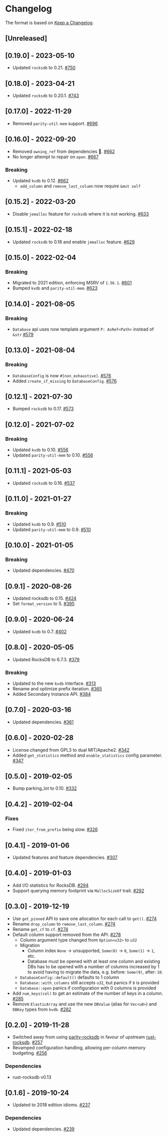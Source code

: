 # Changelog

The format is based on [Keep a Changelog].

[Keep a Changelog]: http://keepachangelog.com/en/1.0.0/

## [Unreleased]

## [0.19.0] - 2023-05-10
- Updated `rocksdb` to 0.21. [#750](https://github.com/paritytech/parity-common/pull/750)

## [0.18.0] - 2023-04-21
- Updated `rocksdb` to 0.20.1. [#743](https://github.com/paritytech/parity-common/pull/743)

## [0.17.0] - 2022-11-29
- Removed `parity-util-mem` support. [#696](https://github.com/paritytech/parity-common/pull/696)

## [0.16.0] - 2022-09-20
- Removed `owning_ref` from dependencies :tada:. [#662](https://github.com/paritytech/parity-common/pull/662)
- No longer attempt to repair on `open`. [#667](https://github.com/paritytech/parity-common/pull/667)
### Breaking
- Updated `kvdb` to 0.12. [#662](https://github.com/paritytech/parity-common/pull/662)
  - `add_column` and `remove_last_column` now require `&mut self`

## [0.15.2] - 2022-03-20
- Disable `jemalloc` feature for `rocksdb` where it is not working. [#633](https://github.com/paritytech/parity-common/pull/633)

## [0.15.1] - 2022-02-18
- Updated `rocksdb` to 0.18 and enable `jemalloc` feature. [#629](https://github.com/paritytech/parity-common/pull/629)

## [0.15.0] - 2022-02-04
### Breaking
- Migrated to 2021 edition, enforcing MSRV of `1.56.1`. [#601](https://github.com/paritytech/parity-common/pull/601)
- Bumped `kvdb` and `parity-util-mem`. [#623](https://github.com/paritytech/parity-common/pull/623)

## [0.14.0] - 2021-08-05
### Breaking
- `Database` api uses now template argument `P: AsRef<Path>` instead of `&str` [#579](https://github.com/paritytech/parity-common/pull/579)

## [0.13.0] - 2021-08-04
### Breaking
- `DatabaseConfig` is now `#[non_exhaustive]`. [#576](https://github.com/paritytech/parity-common/pull/576)
- Added `create_if_missing` to `DatabaseConfig`. [#576](https://github.com/paritytech/parity-common/pull/576)

## [0.12.1] - 2021-07-30
- Bumped `rocksdb` to 0.17. [#573](https://github.com/paritytech/parity-common/pull/573)

## [0.12.0] - 2021-07-02
### Breaking
- Updated `kvdb` to 0.10. [#556](https://github.com/paritytech/parity-common/pull/556)
- Updated `parity-util-mem` to 0.10. [#556](https://github.com/paritytech/parity-common/pull/556)

## [0.11.1] - 2021-05-03
- Updated `rocksdb` to 0.16. [#537](https://github.com/paritytech/parity-common/pull/537)

## [0.11.0] - 2021-01-27
### Breaking
- Updated `kvdb` to 0.9. [#510](https://github.com/paritytech/parity-common/pull/510)
- Updated `parity-util-mem` to 0.9. [#510](https://github.com/paritytech/parity-common/pull/510)

## [0.10.0] - 2021-01-05
### Breaking
- Updated dependencies. [#470](https://github.com/paritytech/parity-common/pull/470)

## [0.9.1] - 2020-08-26
- Updated rocksdb to 0.15. [#424](https://github.com/paritytech/parity-common/pull/424)
- Set `format_version` to 5. [#395](https://github.com/paritytech/parity-common/pull/395)

## [0.9.0] - 2020-06-24
- Updated `kvdb` to 0.7. [#402](https://github.com/paritytech/parity-common/pull/402)

## [0.8.0] - 2020-05-05
- Updated RocksDB to 6.7.3. [#379](https://github.com/paritytech/parity-common/pull/379)
### Breaking
- Updated to the new `kvdb` interface. [#313](https://github.com/paritytech/parity-common/pull/313)
- Rename and optimize prefix iteration. [#365](https://github.com/paritytech/parity-common/pull/365)
- Added Secondary Instance API. [#384](https://github.com/paritytech/parity-common/pull/384)

## [0.7.0] - 2020-03-16
- Updated dependencies. [#361](https://github.com/paritytech/parity-common/pull/361)

## [0.6.0] - 2020-02-28
- License changed from GPL3 to dual MIT/Apache2. [#342](https://github.com/paritytech/parity-common/pull/342)
- Added `get_statistics` method and `enable_statistics` config parameter. [#347](https://github.com/paritytech/parity-common/pull/347)

## [0.5.0] - 2019-02-05
- Bump parking_lot to 0.10. [#332](https://github.com/paritytech/parity-common/pull/332)

## [0.4.2] - 2019-02-04
### Fixes
- Fixed `iter_from_prefix` being slow. [#326](https://github.com/paritytech/parity-common/pull/326)

## [0.4.1] - 2019-01-06
- Updated features and feature dependencies. [#307](https://github.com/paritytech/parity-common/pull/307)

## [0.4.0] - 2019-01-03
- Add I/O statistics for RocksDB. [#294](https://github.com/paritytech/parity-common/pull/294)
- Support querying memory footprint via `MallocSizeOf` trait. [#292](https://github.com/paritytech/parity-common/pull/292)

## [0.3.0] - 2019-12-19
- Use `get_pinned` API to save one allocation for each call to `get()`. [#274](https://github.com/paritytech/parity-common/pull/274)
- Rename `drop_column` to `remove_last_column`. [#274](https://github.com/paritytech/parity-common/pull/274)
- Rename `get_cf` to `cf`. [#274](https://github.com/paritytech/parity-common/pull/274)
- Default column support removed from the API. [#278](https://github.com/paritytech/parity-common/pull/278)
  - Column argument type changed from `Option<u32>` to `u32`
  - Migration
    - Column index `None` -> unsupported, `Some(0)` -> `0`, `Some(1)` -> `1`, etc.
    - Database must be opened with at least one column and existing DBs has to be opened with a number of columns increased by 1 to avoid having to migrate the data, e.g. before: `Some(9)`, after: `10`.
  - `DatabaseConfig::default()` defaults to 1 column
  - `Database::with_columns` still accepts `u32`, but panics if `0` is provided
  - `Database::open` panics if configuration with 0 columns is provided
- Add `num_keys(col)` to get an estimate of the number of keys in a column. [#285](https://github.com/paritytech/parity-common/pull/285)
- Remove `ElasticArray` and use the new `DBValue` (alias for `Vec<u8>`) and `DBKey` types from `kvdb`. [#282](https://github.com/paritytech/parity-common/pull/282)

## [0.2.0] - 2019-11-28
- Switched away from using [parity-rocksdb](https://crates.io/crates/parity-rocksdb) in favour of upstream [rust-rocksdb](https://crates.io/crates/rocksdb). [#257](https://github.com/paritytech/parity-common/pull/257)
- Revamped configuration handling, allowing per-column memory budgeting. [#256](https://github.com/paritytech/parity-common/pull/256)
### Dependencies
- rust-rocksdb v0.13

## [0.1.6] - 2019-10-24
- Updated to 2018 edition idioms. [#237](https://github.com/paritytech/parity-common/pull/237)
### Dependencies
- Updated dependencies. [#239](https://github.com/paritytech/parity-common/pull/239)
